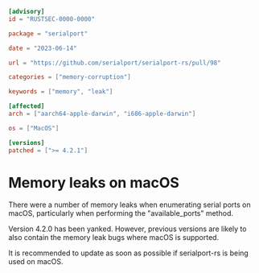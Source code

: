 ```toml
[advisory]
id = "RUSTSEC-0000-0000"

package = "serialport"

date = "2023-06-14"

url = "https://github.com/serialport/serialport-rs/pull/98"

categories = ["memory-corruption"]

keywords = ["memory", "leak"]

[affected]
arch = ["aarch64-apple-darwin", "i686-apple-darwin"]

os = ["MacOS"]

[versions]
patched = [">= 4.2.1"]
```

# Memory leaks on macOS 

There were a number of memory leaks when enumerating serial ports on macOS, particularly when performing the "available_ports" method.

Version 4.2.0 has been yanked. However, previous versions are likely to also contain the memory leak bugs where macOS is supported.

It is recommended to update as soon as possible if serialport-rs is being used on macOS.